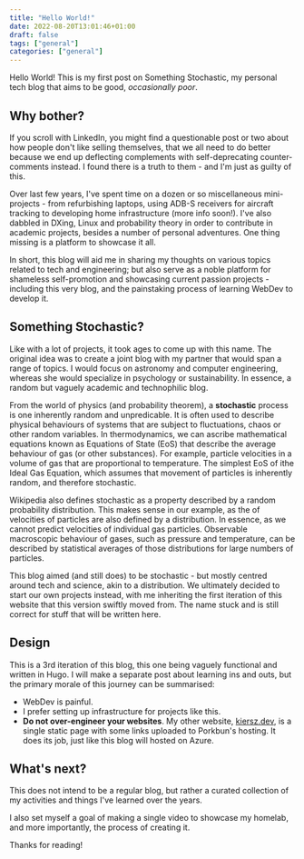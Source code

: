 ```yaml
---
title: "Hello World!"
date: 2022-08-20T13:01:46+01:00
draft: false
tags: ["general"]
categories: ["general"]
---
```


Hello World! This is my first post on Something Stochastic, my personal tech blog that aims to be good, _occasionally poor_.

## Why bother?

If you scroll with LinkedIn, you might find a questionable post or two about how people don't like selling themselves, that we all need to do better because we end up deflecting complements with self-deprecating counter-comments instead. I found there is a truth to them - and I'm just as guilty of this.

Over last few years, I've spent time on a dozen or so miscellaneous mini-projects - from refurbishing laptops, using ADB-S receivers for aircraft tracking to developing home infrastructure (more info soon!). I've also dabbled in DXing, Linux and probability theory in order to contribute in academic projects, besides a number of personal adventures. One thing missing is a platform to showcase it all.

In short, this blog will aid me in sharing my thoughts on various topics related to tech and engineering; but also serve as a noble platform for shameless self-promotion and showcasing current passion projects - including this very blog, and the painstaking process of learning WebDev to develop it.

## Something Stochastic?

Like with a lot of projects, it took ages to come up with this name. The original idea was to create a joint blog with my partner that would span a range of topics. I would focus on astronomy and computer engineering, whereas she would specialize in psychology or sustainability. In essence, a random but vaguely academic and technophilic blog.

From the world of physics (and probability theorem), a **stochastic** process is one inherently random and unpredicable. It is often used to describe physical behaviours of systems that are subject to fluctuations, chaos or other random variables. In thermodynamics, we can ascribe mathematical equations known as Equations of State (EoS) that describe the average behaviour of gas (or other substances). For example, particle velocities in a volume of gas that are proportional to temperature. The simplest EoS of ithe Ideal Gas Equation, which assumes that movement of particles is inherently random, and therefore stochastic.

Wikipedia also defines stochastic as a property described by a random probability distribution. This makes sense in our example, as the of velocities of particles are also defined by a distribution. In essence, as we cannot predict velocities of individual gas particles. Observable macroscopic behaviour of gases, such as pressure and temperature, can be described by statistical averages of those distributions for large numbers of particles.

This blog aimed (and still does) to be stochastic - but mostly centred around tech and science, akin to a distribution. We ultimately decided to start our own projects instead, with me inheriting the first iteration of this website that this version swiftly moved from. The name stuck and is still correct for stuff that will be written here.

## Design

This is a 3rd iteration of this blog, this one being vaguely functional and written in Hugo. I will make a separate post about learning ins and outs, but the primary morale of this journey can be summarised: 

* WebDev is painful.
* I prefer setting up infrastructure for projects like this.
* **Do not over-engineer your websites**. My other website, [kiersz.dev](https://kiersz.dev), is a single static page with some links uploaded to Porkbun's hosting. It does its job, just like this blog will hosted on Azure.

## What's next?

This does not intend to be a regular blog, but rather a curated collection of my activities and things I've learned over the years. 

I also set myself a goal of making a single video to showcase my homelab, and more importantly, the process of creating it.

Thanks for reading!